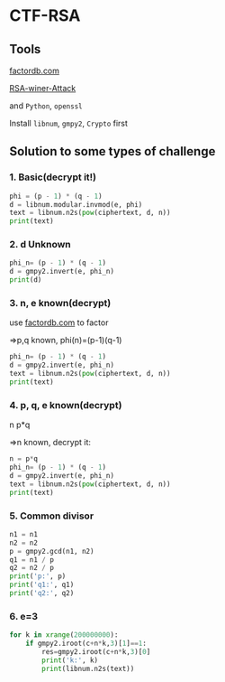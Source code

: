 # CTF-RSA
## Tools
[factordb.com](http://factordb.com/index.php)

[RSA-winer-Attack](https://github.com/pablocelayes/rsa-wiener-attack)

and `Python`,  `openssl`

Install `libnum`, `gmpy2`, `Crypto` first

## Solution to some types of challenge
### 1. Basic(decrypt it!)
```python
phi = (p - 1) * (q - 1)
d = libnum.modular.invmod(e, phi)
text = libnum.n2s(pow(ciphertext, d, n)) 
print(text)  
```
### 2. d Unknown
```python
phi_n= (p - 1) * (q - 1)
d = gmpy2.invert(e, phi_n)
print(d)
```
### 3. n, e known(decrypt)
use [factordb.com](http://factordb.com/index.php) to factor

=>p,q known, phi(n)=(p-1)(q-1)

```python
phi_n= (p - 1) * (q - 1)
d = gmpy2.invert(e, phi_n)
text = libnum.n2s(pow(ciphertext, d, n)) 
print(text)
```

### 4. p, q, e known(decrypt)
n p*q

=>n known, decrypt it:
```python
n = p*q
phi_n= (p - 1) * (q - 1)
d = gmpy2.invert(e, phi_n)
text = libnum.n2s(pow(ciphertext, d, n)) 
print(text)
```
### 5. Common divisor
```python
n1 = n1
n2 = n2
p = gmpy2.gcd(n1, n2)
q1 = n1 / p
q2 = n2 / p
print('p:', p)
print('q1:', q1)
print('q2:', q2)
```
### 6. e=3
```python
for k in xrange(200000000):    
    if gmpy2.iroot(c+n*k,3)[1]==1:    
        res=gmpy2.iroot(c+n*k,3)[0]    
        print('k:', k)    
        print(libnum.n2s(text)) 
```

